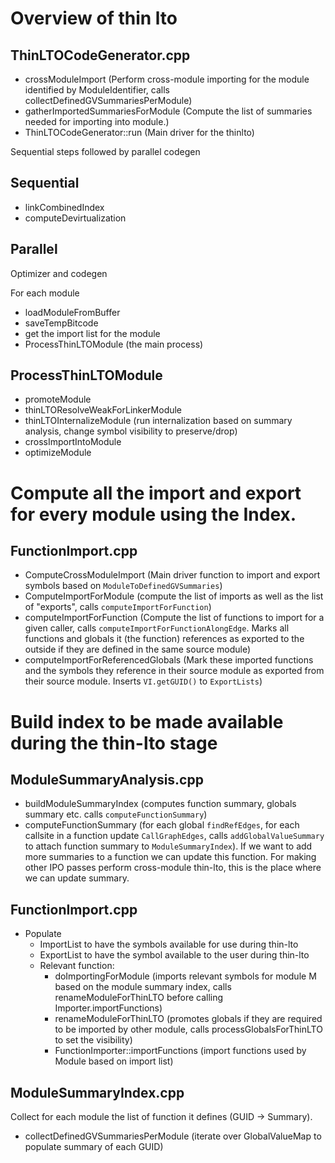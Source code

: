 # Overview of thin lto

## ThinLTOCodeGenerator.cpp
  - crossModuleImport (Perform cross-module importing for the module identified by ModuleIdentifier, calls collectDefinedGVSummariesPerModule)
  - gatherImportedSummariesForModule (Compute the list of summaries needed for importing into module.)
  - ThinLTOCodeGenerator::run (Main driver for the thinlto)


Sequential steps followed by parallel codegen

## Sequential
  - linkCombinedIndex
  - computeDevirtualization

## Parallel
Optimizer and codegen

For each module
  - loadModuleFromBuffer
  - saveTempBitcode
  - get the import list for the module
  - ProcessThinLTOModule (the main process)


## ProcessThinLTOModule
  - promoteModule
  - thinLTOResolveWeakForLinkerModule
  - thinLTOInternalizeModule (run internalization based on summary analysis, change symbol visibility to preserve/drop)
  - crossImportIntoModule
  - optimizeModule

# Compute all the import and export for every module using the Index.
## FunctionImport.cpp
  - ComputeCrossModuleImport (Main driver function to import and export symbols based on `ModuleToDefinedGVSummaries`)
  - ComputeImportForModule (compute the list of imports as well as the list of "exports", calls `computeImportForFunction`)
  - computeImportForFunction (Compute the list of functions to import for a given caller, calls `computeImportForFunctionAlongEdge`. Marks all functions and globals it (the function) references as exported
to the outside if they are defined in the same source module)
  - computeImportForReferencedGlobals (Mark these imported functions and the symbols they reference in their source module as
exported from their source module. Inserts `VI.getGUID()` to `ExportLists`)

# Build index to be made available during the thin-lto stage
## ModuleSummaryAnalysis.cpp
  - buildModuleSummaryIndex (computes function summary, globals summary etc. calls `computeFunctionSummary`)
  - computeFunctionSummary (for each global `findRefEdges`, for each callsite in a function update `CallGraphEdges`, calls `addGlobalValueSummary` to attach function summary to `ModuleSummaryIndex`). If we want to add more summaries to a function we can update this function. For making other IPO passes perform cross-module thin-lto, this is the place where we can update summary.

## FunctionImport.cpp
  - Populate
    - ImportList to have the symbols available for use during thin-lto
    - ExportList to have the symbol available to the user during thin-lto
    - Relevant function:
      - doImportingForModule (imports relevant symbols for module M based on the module summary index, calls  renameModuleForThinLTO before calling Importer.importFunctions)
      - renameModuleForThinLTO (promotes globals if they are required to be imported by other module, calls processGlobalsForThinLTO to set the visibility)
      - FunctionImporter::importFunctions (import functions used by Module based on import list)


## ModuleSummaryIndex.cpp
Collect for each module the list of function it defines (GUID -> Summary).
  - collectDefinedGVSummariesPerModule (iterate over GlobalValueMap to populate summary of each GUID)
